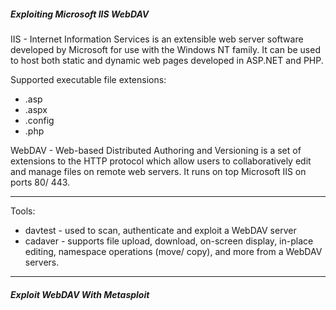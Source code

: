 ##### Exploiting Microsoft IIS WebDAV

IIS - Internet Information Services is an extensible web server software developed by Microsoft for use with the Windows NT family. It can be used to host both static and dynamic web pages developed in ASP.NET and PHP.

Supported executable file extensions:
- .asp
- .aspx
- .config
- .php

WebDAV - Web-based Distributed Authoring and Versioning is a set of extensions to the HTTP protocol which allow users to collaboratively edit and manage files on remote web servers. It runs on top Microsoft IIS on ports 80/ 443.

---
Tools:

- davtest - used to scan, authenticate and exploit a WebDAV server
- cadaver - supports file upload, download, on-screen display, in-place editing, namespace operations (move/ copy), and more from a WebDAV servers.

---
##### Exploit WebDAV With Metasploit

